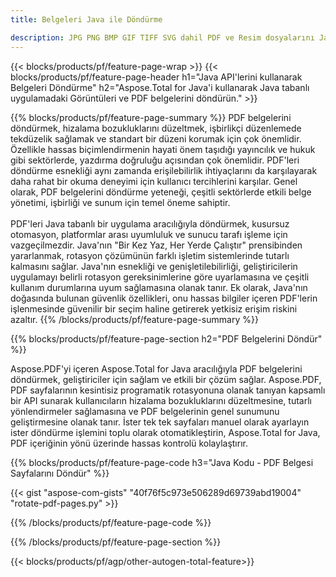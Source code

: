 ```yaml
---
title: Belgeleri Java ile Döndürme 

description: JPG PNG BMP GIF TIFF SVG dahil PDF ve Resim dosyalarını Java uygulamanız aracılığıyla döndürün.
---
```


{{< blocks/products/pf/feature-page-wrap >}}
{{< blocks/products/pf/feature-page-header h1="Java API'lerini kullanarak Belgeleri Döndürme" h2="Aspose.Total for Java'i kullanarak Java tabanlı uygulamadaki Görüntüleri ve PDF belgelerini döndürün." >}}

{{% blocks/products/pf/feature-page-summary %}}
PDF belgelerini döndürmek, hizalama bozukluklarını düzeltmek, işbirlikçi düzenlemede tekdüzelik sağlamak ve standart bir düzeni korumak için çok önemlidir. Özellikle hassas biçimlendirmenin hayati önem taşıdığı yayıncılık ve hukuk gibi sektörlerde, yazdırma doğruluğu açısından çok önemlidir. PDF'leri döndürme esnekliği aynı zamanda erişilebilirlik ihtiyaçlarını da karşılayarak daha rahat bir okuma deneyimi için kullanıcı tercihlerini karşılar. Genel olarak, PDF belgelerini döndürme yeteneği, çeşitli sektörlerde etkili belge yönetimi, işbirliği ve sunum için temel öneme sahiptir. <br /><br />
PDF'leri Java tabanlı bir uygulama aracılığıyla döndürmek, kusursuz otomasyon, platformlar arası uyumluluk ve sunucu tarafı işleme için vazgeçilmezdir. Java'nın "Bir Kez Yaz, Her Yerde Çalıştır" prensibinden yararlanmak, rotasyon çözümünün farklı işletim sistemlerinde tutarlı kalmasını sağlar. Java'nın esnekliği ve genişletilebilirliği, geliştiricilerin uygulamayı belirli rotasyon gereksinimlerine göre uyarlamasına ve çeşitli kullanım durumlarına uyum sağlamasına olanak tanır. Ek olarak, Java'nın doğasında bulunan güvenlik özellikleri, onu hassas bilgiler içeren PDF'lerin işlenmesinde güvenilir bir seçim haline getirerek yetkisiz erişim riskini azaltır. 
{{% /blocks/products/pf/feature-page-summary  %}}


{{% blocks/products/pf/feature-page-section  h2="PDF Belgelerini Döndür" %}}

Aspose.PDF'yi içeren Aspose.Total for Java aracılığıyla PDF belgelerini döndürmek, geliştiriciler için sağlam ve etkili bir çözüm sağlar. Aspose.PDF, PDF sayfalarının kesintisiz programatik rotasyonuna olanak tanıyan kapsamlı bir API sunarak kullanıcıların hizalama bozukluklarını düzeltmesine, tutarlı yönlendirmeler sağlamasına ve PDF belgelerinin genel sunumunu geliştirmesine olanak tanır. İster tek tek sayfaları manuel olarak ayarlayın ister döndürme işlemini toplu olarak otomatikleştirin, Aspose.Total for Java, PDF içeriğinin yönü üzerinde hassas kontrolü kolaylaştırır.

{{% blocks/products/pf/feature-page-code h3="Java Kodu - PDF Belgesi Sayfalarını Döndür" %}}

{{< gist "aspose-com-gists" "40f76f5c973e506289d69739abd19004" "rotate-pdf-pages.py" >}}

{{% /blocks/products/pf/feature-page-code  %}}

{{% /blocks/products/pf/feature-page-section %}}

{{< blocks/products/pf/agp/other-autogen-total-feature>}}